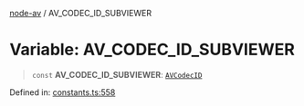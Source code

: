 [node-av](../globals.md) / AV\_CODEC\_ID\_SUBVIEWER

# Variable: AV\_CODEC\_ID\_SUBVIEWER

> `const` **AV\_CODEC\_ID\_SUBVIEWER**: [`AVCodecID`](../type-aliases/AVCodecID.md)

Defined in: [constants.ts:558](https://github.com/seydx/av/blob/f8631fc881b394300b1479f511d55cf1c370a87f/src/constants/constants.ts#L558)
